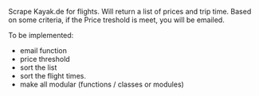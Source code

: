 Scrape Kayak.de for flights.
Will return a list of prices and trip time.
Based on some criteria, if the Price treshold is meet, you will be emailed.


To be implemented:
- email function 
- price threshold
- sort the list
- sort the flight times.
- make all modular (functions / classes or modules)